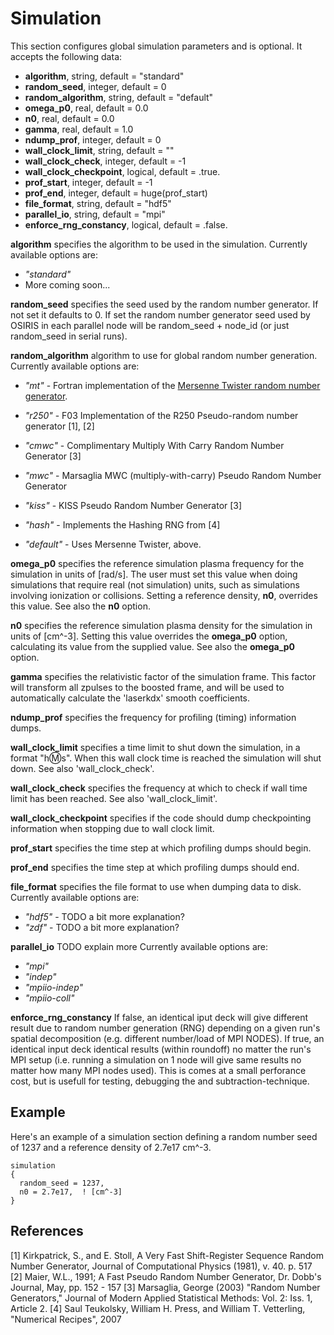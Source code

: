 # Simulation

This section configures global simulation parameters and is optional. It
accepts the following data:

- **algorithm**, string, default = "standard"
- **random_seed**, integer, default = 0
- **random_algorithm**, string, default = "default"
- **omega_p0**, real, default = 0.0
- **n0**, real, default = 0.0
- **gamma**, real, default = 1.0
- **ndump_prof**, integer, default = 0
- **wall_clock_limit**, string, default = ""
- **wall_clock_check**, integer, default = -1
- **wall_clock_checkpoint**, logical, default = .true.
- **prof_start**, integer, default = -1
- **prof_end**, integer, default = huge(prof_start)
- **file_format**, string, default = "hdf5"
- **parallel_io**, string, default = "mpi"
- **enforce_rng_constancy**, logical, default = .false.

**algorithm** specifies the algorithm to be used in the simulation. Currently available
options are:

- *"standard"*
- More coming soon...

**random_seed** specifies the seed used by the random number generator.
If not set it defaults to 0. If set the random number generator seed
used by OSIRIS in each parallel node will be random_seed + node_id (or
just random_seed in serial runs).

**random_algorithm** algorithm to use for global random number generation.
Currently available options are:

- *"mt"* - Fortran implementation of the [Mersenne Twister random number generator](http://www.math.sci.hiroshima-u.ac.jp/~m-mat/MT/emt.html).

- *"r250"* - F03 Implementation of the R250 Pseudo-random number generator \[1\], \[2\]

- *"cmwc"* - Complimentary Multiply With Carry Random Number Generator \[3\]

- *"mwc"* - Marsaglia MWC (multiply-with-carry) Pseudo Random Number Generator

- *"kiss"* - KISS Pseudo Random Number Generator \[3\]

- *"hash"* - Implements the Hashing RNG from \[4\]

- *"default"* - Uses Mersenne Twister, above.

**omega_p0** specifies the reference simulation plasma frequency for the
simulation in units of \[rad/s\]. The user must set this value when
doing simulations that require real (not simulation) units, such as
simulations involving ionization or collisions. Setting a reference
density, **n0**, overrides this value. See also the **n0** option.

**n0** specifies the reference simulation plasma density for the
simulation in units of \[cm^-3\]. Setting this value overrides the
**omega_p0** option, calculating its value from the supplied value. See
also the **omega_p0** option.

**gamma** specifies the relativistic factor of the simulation frame.
This factor will transform all zpulses to the boosted frame, and will be
used to automatically calculate the 'laserkdx' smooth coefficients.

**ndump_prof** specifies the frequency for profiling (timing)
information dumps.

**wall_clock_limit** specifies a time limit to shut down the simulation,
in a format "h:m:s". When this wall clock time is reached the simulation
will shut down. See also 'wall_clock_check'.

**wall_clock_check** specifies the frequency at which to check if wall
time limit has been reached. See also 'wall_clock_limit'.

**wall_clock_checkpoint** specifies if the code should dump
checkpointing information when stopping due to wall clock limit.

**prof_start** specifies the time step at which profiling dumps should begin.

**prof_end** specifies the time step at which profiling dumps should end.

**file_format** specifies the file format to use when dumping data to disk.
Currently available options are:
- *"hdf5"* - TODO a bit more explanation?
- *"zdf"* - TODO a bit more explanation?

**parallel_io** TODO explain more
Currently available options are:
- *"mpi"*
- *"indep"*
- *"mpiio-indep"*
- *"mpiio-coll"*

**enforce_rng_constancy** If false, an identical iput deck will give different result
due to random number generation (RNG) depending on a given run's spatial decomposition
(e.g. different number/load of MPI NODES).
If true, an identical input deck identical results (within roundoff) no matter the run's MPI setup
(i.e. running a simulation on 1 node will give same results no matter how many MPI nodes used).
This is comes at a small perforance cost, but is usefull for testing, debugging the and subtraction-technique.

## Example

Here's an example of a simulation section defining a random number seed
of 1237 and a reference density of 2.7e17 cm^-3.

```text
simulation 
{
  random_seed = 1237, 
  n0 = 2.7e17,  ! [cm^-3]
}
```

## References

\[1\] Kirkpatrick, S., and E. Stoll, A Very Fast Shift-Register Sequence Random Number Generator, Journal of Computational Physics (1981), v. 40. p. 517
\[2\] Maier, W.L., 1991; A Fast Pseudo Random Number Generator, Dr. Dobb's Journal, May, pp. 152 - 157
\[3\] Marsaglia, George (2003) "Random Number Generators," Journal of Modern Applied Statistical Methods: Vol. 2: Iss. 1, Article 2.
\[4\] Saul Teukolsky, William H. Press, and William T. Vetterling, "Numerical Recipes", 2007
